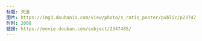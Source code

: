 ```yaml
---
标题: 天道
图片: https://img3.doubanio.com/view/photo/s_ratio_poster/public/p2374798402.jpg
时时: 2008
链接: https://movie.douban.com/subject/2347485/
---
```


